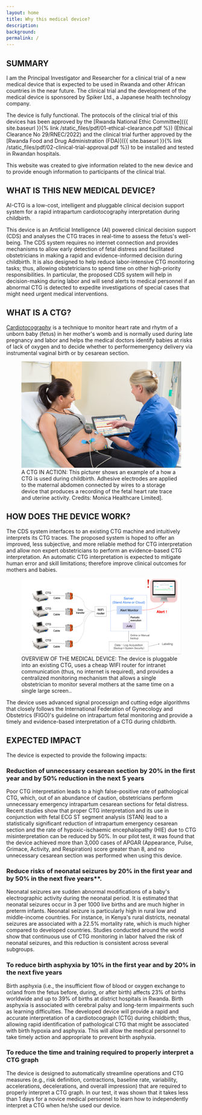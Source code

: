 ```yaml
---
layout: home
title: Why this medical device?
description: 
background: 
permalink: /
---
```


## SUMMARY

I am the Principal Investigator and Researcher for a clinical trial of a new medical device that is expected to be used in Rwanda and other African countries in the near future. The clinical trial and the development of the medical device is sponsored by Spiker Ltd., a Japanese health technology company.

The device is fully functional. The protocols of the clinical trial of this devices has been approved by the [Rwanda National Ethic Committee]({{ site.baseurl }}{% link /static_files/pdf/01-ethical-clearance.pdf %}) (Ethical Clearance No 29/RNEC/2022) and the clinical trial further approved by the [Rwanda Food and Drug Administration (FDA)]({{ site.baseurl }}{% link /static_files/pdf/02-clinical-trial-approval.pdf %}) to be installed and tested in Rwandan hospitals. 

This website was created to give information related to the new device and to provide enough information to participants of the clinical trial. 

## WHAT IS THIS NEW MEDICAL DEVICE?

AI-CTG is a low-cost, intelligent and pluggable clinical decision support system for a rapid intrapartum cardiotocography interpretation during childbirth. 

This device is an Artificial Intelligence (AI) powered clinical decision support (CDS) and analyses the CTG traces in real-time to assess the fetus's well-being. The CDS system requires no internet connection and provides mechanisms to allow early detection of fetal distress and facilitated obstetricians in making a rapid and evidence-informed decision during childbirth.  It is also designed to help reduce labor-intensive CTG monitoring tasks; thus, allowing obstetricians to spend time on other high-priority responsibilities. In particular, the proposed CDS system will help in decision-making during labor and will send alerts to medical personnel if an abnormal CTG is detected to expedite investigations of special cases that might need urgent medical interventions.

## WHAT IS A CTG?
[Cardiotocography](https://en.wikipedia.org/wiki/Cardiotocography) is a technique to monitor heart rate and rhytm of a unborn baby (fetus) in her mother's womb and is normally used during late pregnancy and labor and helps the medical doctors identify babies at risks of lack of oxygen and to decide whether to performemergency delivery via instrumental vaginal birth or by cesarean section. 

<figure class="figure">
  <img src="static_files/images/ctg-in-use.jpeg" class="figure-img img-fluid rounded">
  <figcaption class="figure-caption">A CTG IN ACTION: This picturer shows an example of a how a CTG is used during childbirth. Adhesive electrodes are applied to the maternal abdomen connected by wires to a storage device that produces a recording of the fetal heart rate trace and uterine activity. Credits: Monica Healthcare Limited].</figcaption>
</figure>

## HOW DOES THE DEVICE WORK?

The CDS system interfaces to an existing CTG machine and intuitively interprets its CTG traces. The proposed system is hoped to offer an improved, less subjective, and more reliable method for CTG interpretation and allow non expert obstetricians to perform an evidence-based CTG interpretation. An automatic CTG interpretation is expected to mitigate human error and skill limitations; therefore improve clinical outcomes for mothers and babies.

<figure class="figure">
  <img src="static_files/images/system-architecture.png" class="figure-img img-fluid rounded">
  <figcaption class="figure-caption">OVERVIEW OF THE MEDICAL DEVICE: The device is pluggable into an existing CTG, uses a cheap WIFI router for intranet communication (thus, no internet is required), and provides a centralized monitoring mechanism that allows a single obstetrician to monitor several mothers at the same time on a single large screen..</figcaption>
</figure>

The device uses advanced signal processign and cutting edge algorithms that closely follows the International Federation of Gynecology and Obstetrics (FIGO)'s guideline on intrapartum fetal monitoring and provide a timely and evidence-based interpretation of a CTG during childbirth. 

## EXPECTED IMPACT
The device is expected to provide the following impacts:

### Reduction of unnecessary cesarean section by 20% in the first year and by 50% reduction in the next 5 years

Poor CTG interpretation leads to a high false-positive rate of pathological CTG, which,  out of an abundance of caution, obstetricians perform unnecessary emergency intrapartum cesarean sections for fetal distress. Recent studies show that proper CTG interpretation and its use in conjunction with fetal ECG ST segment analysis (STAN) lead to a statistically significant reduction of intrapartum emergency cesarean section and the rate of hypoxic-ischaemic encephalopathy (HIE) due to CTG misinterpretation can be reduced by 50%. In our pilot test, it was found that the device achieved more than 3,000 cases of APGAR (Appearance, Pulse, Grimace, Activity, and Respiration) score greater than 8, and no unnecessary cesarean section was performed when using this device. 
### Reduce risks of neonatal seizures by 20% in the first year and by 50% in the next five years**. 

Neonatal seizures are sudden abnormal modifications of a baby's electrographic activity during the neonatal period. It is estimated that neonatal seizures occur in 3 per 1000 live births and are much higher in preterm infants. Neonatal seizure is particularly high in rural low and middle-income countries. For instance, in Kenya's rural districts, neonatal seizures are associated with a 22.5% mortality rate, which is much higher compared to developed countries. Studies conducted around the world show that continuous use of CTG monitoring in labor halved the risk of neonatal seizures, and this reduction is consistent across several subgroups.

### To reduce birth asphyxia by 10% in the first year and by 20% in the next five years

Birth asphyxia (i.e., the insufficient flow of blood or oxygen exchange to or/and from the fetus before, during, or after birth) affects 23% of births worldwide and up to 39% of births at district hospitals in Rwanda. Birth asphyxia is associated with cerebral palsy and long-term impairments such as learning difficulties. The developed device will provide a rapid and accurate interpretation of a cardiotocograph (CTG) during childbirth; thus, allowing rapid identification of pathological  CTG that might be associated with birth hypoxia and asphyxia. This will allow the medical personnel to take timely action and appropriate to prevent birth asphyxia.

### To reduce the time and training required to properly interpret a CTG graph

The device is designed to automatically streamline operations and CTG measures (e.g., risk definition, contractions, baseline rate, variability, accelerations, decelerations, and overall impression) that are required to properly interpret a CTG graph. In our test, it was shown that it takes less than 1 days for a novice medical personnel to learn how to independently interpret a CTG when he/she used our device. 